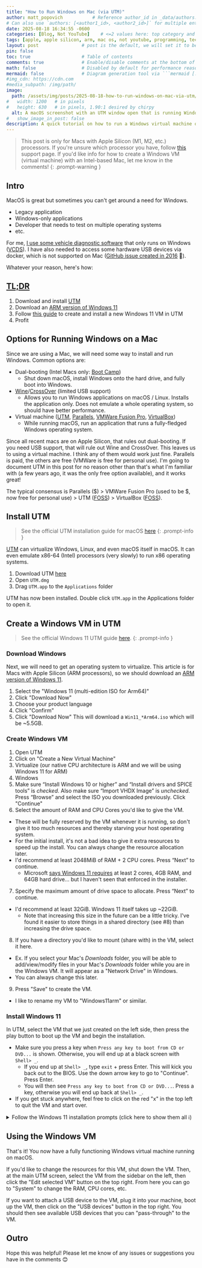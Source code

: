 ```yaml
---
title: "How to Run Windows on Mac (via UTM)"
author: matt_popovich           # Reference author_id in _data/authors.yml
# Can also use `authors: [<author1_id>, <author2_id>]` for multiple entries
date: 2025-08-18 16:34:55 -0600
categories: [Blog, Not YouTube]    # <=2 values here: top category and sub category
tags: [apple, apple silicon, arm, mac os, not youtube, programming, tech, tutorial, windows, utm]                # TAG names should always be lowercase
layout: post                # post is the default, we will set it to be explicit
pin: false
toc: true                   # Table of contents
comments: true              # Enable/disable comments at the bottom of the post
math: false                 # Disabled by default for performance reasons
mermaid: false              # Diagram generation tool via ```mermaid [...]```
#img_cdn: https://cdn.com
#media_subpath: /img/path/
image:
  path: /assets/img/posts/2025-08-18-how-to-run-windows-on-mac-via-utm/windows-on-mac-thumbnail.jpg
#   width: 1200   # in pixels
#   height: 630   # in pixels, 1.90:1 desired by chirpy
  alt: A macOS screenshot with an UTM window open that is running Windows
#   show_image_in_post: false
description: A quick tutorial on how to run a Windows virtual machine on your Mac using UTM
---
```


> This post is only for Macs with Apple Silicon (M1, M2, etc.) processors. If you're unsure which processor you have, follow [this](https://support.apple.com/en-us/116943) support page.
> If you'd like info for how to create a Windows VM (virtual machine) with an Intel-based Mac, let me know in the comments!
{: .prompt-warning }

## Intro
MacOS is great but sometimes you can't get around a need for Windows.
- Legacy application
- Windows-only applications
- Developer that needs to test on multiple operating systems
- etc.

For me, [I use some vehicle diagnostic software](/posts/how-to-use-vcds-ross-tech-on-a-mac) that only runs on Windows ([VCDS](https://www.ross-tech.com/vag-com/VCDS.php)). I have also needed to access some hardware USB devices via docker, which is not supported on Mac ([GitHub issue created in 2016](https://github.com/docker/for-mac/issues/900) 🤕).

Whatever your reason, here's how:

## [TL;DR](https://www.merriam-webster.com/dictionary/TL%3BDR)
1. Download and install [UTM](https://github.com/utmapp/UTM/releases/latest/download/UTM.dmg)
1. Download an [ARM version of Windows 11](https://www.microsoft.com/en-us/software-download/windows11arm64)
1. Follow [this guide](https://docs.getutm.app/guides/windows/) to create and install a new Windows 11 VM in UTM
1. Profit

## Options for Running Windows on a Mac
Since we are using a Mac, we will need some way to install and run Windows. Common options are:
* Dual-booting (Intel Macs only: [Boot Camp](https://support.apple.com/en-us/102622))
  * Shut down macOS, install Windows onto the hard drive, and fully boot into Windows.
* [Wine](https://www.winehq.org)/[CrossOver](https://www.codeweavers.com/crossover/) (limited USB support)
  * Allows you to run Windows applications on macOS / Linux. Installs the application only. Does not emulate a whole operating system, so should have better performance.
* Virtual machine ([UTM](https://mac.getutm.app), [Parallels](https://www.parallels.com), [VMWare Fusion Pro](https://www.vmware.com/products/desktop-hypervisor/workstation-and-fusion), [VirtualBox](https://www.virtualbox.org))
  * While running macOS, run an application that runs a fully-fledged Windows operating system.

Since all recent macs are on Apple Silicon, that rules out dual-booting. If you need USB support, that will rule out Wine and CrossOver. This leaves us to using a virtual machine. I think any of them would work just fine. Parallels is paid, the others are free (VMWare is free for personal use). I'm going to document UTM in this post for no reason other than that's what I'm familiar with (a few years ago, it was the only free option available), and it works great!

The typical consensus is Parallels ($) > VMWare Fusion Pro (used to be $, now free for personal use) > UTM ([FOSS](https://en.wikipedia.org/wiki/Free_and_open-source_software)) > VirtualBox ([FOSS](https://en.wikipedia.org/wiki/Free_and_open-source_software)).

## Install UTM
> See the official UTM installation guide for macOS [here](https://docs.getutm.app/installation/macos/)
{: .prompt-info }

[UTM](https://mac.getutm.app) can virtualize Windows, Linux, and even macOS itself in macOS. It can even emulate x86-64 (Intel) processors (very slowly) to run x86 operating systems.

1. Download UTM [here](https://github.com/utmapp/UTM/releases/latest/download/UTM.dmg)
1. Open `UTM.dmg`
1. Drag `UTM.app` to the `Applications` folder

UTM has now been installed. Double click `UTM.app` in the Applications folder to open it.

## Create a Windows VM in UTM
> See the official Windows 11 UTM guide [here](https://docs.getutm.app/guides/windows/).
{: .prompt-info }

### Download Windows
Next, we will need to get an operating system to virtualize. This article is for Macs with Apple Silicon (ARM processors), so we should download an [ARM version of Windows 11](https://www.microsoft.com/en-us/software-download/windows11arm64).
1. Select the "Windows 11 (multi-edition ISO for Arm64)"
1. Click "Download Now"
1. Choose your product language
1. Click "Confirm"
1. Click "Download Now"
This will download a `Win11_*Arm64.iso` which will be ~5.5GB.

### Create Windows VM
1. Open UTM
2. Click on "Create a New Virtual Machine"
3. Virtualize (our native CPU architecture is ARM and we will be using Windows 11 for ARM)
4. Windows
5. Make sure “Install Windows 10 or higher” and “Install drivers and SPICE tools” is *checked*. Also make sure “Import VHDX Image” is *unchecked*. Press “Browse” and select the ISO you downloaded previously. Click "Continue"
6. Select the amount of RAM and CPU Cores you'd like to give the VM.
  - These will be fully reserved by the VM whenever it is running, so don't give it too much resources and thereby starving your host operating system.
  - For the initial install, it's not a bad idea to give it extra resources to speed up the install. You can always change the resource allocation later.
  - I'd recommend at least 2048MiB of RAM + 2 CPU cores. Press “Next” to continue.
    - Microsoft [says Windows 11 requires](https://support.microsoft.com/en-us/windows/windows-11-system-requirements-86c11283-ea52-4782-9efd-7674389a7ba3) at least 2 cores, 4GB RAM, and 64GB hard drive... but I haven't seen that enforced in the installer.
7. Specify the maximum amount of drive space to allocate. Press “Next” to continue.
- I'd recommend at least 32GiB. Windows 11 itself takes up ~22GiB.
  - Note that increasing this size in the future can be a little tricky. I've found it easier to store things in a shared directory (see #8) than increasing the drive space.
8. If you have a directory you'd like to mount (share with) in the VM, select it here.
  - Ex. If you select your Mac's *Downloads* folder, you will be able to add/view/modify files in your Mac's *Downloads* folder while you are in the Windows VM. It will appear as a "Network Drive" in Windows.
  - You can always change this later.
9. Press "Save" to create the VM.
  - I like to rename my VM to "Windows11arm" or similar.

### Install Windows 11
In UTM, select the VM that we just created on the left side, then press the play button to boot up the VM and begin the installation.
- Make sure you press a key when `Press any key to boot from CD or DVD...` is shown. Otherwise, you will end up at a black screen with `Shell> _`.
  - If you end up at `Shell> _`, type `exit` + press Enter. This will kick you back out to the BIOS. Use the down arrow key to go to "Continue". Press Enter.
  - You will then see `Press any key to boot from CD or DVD...`. Press a key, otherwise you will end up back at `Shell> _`.
- If you get stuck anywhere, feel free to click on the red "x" in the top left to quit the VM and start over.

<details markdown="1">
  <summary> Follow the Windows 11 installation prompts (click here to show them all ℹ️) </summary>
1. Select your language + time and currency format. Click `Next`
2. Select keyboard or input method. Click `Next`
3. Enter your product key
  - You can also click `I don't have a product key` but using Windows without a product key is against the EULA (end user license agreement). See [*Section 5*](https://www.microsoft.com/content/dam/microsoft/usetm/documents/windows/11/oem-(pre-installed)/UseTerms_OEM_Windows_11_English.pdf).
4. Select `Windows 11 Home`. Click `Next`
5. Accept license terms
6. Select `Disk 0 Unallocated Space`. Click `Next`
7. Confirm your country or region. Click `Yes`
8. Confirm your keyboard layout or input method. Click `Yes`
9.  Select if you'd like to add a second keyboard layout
10. Enter your name. Click `Next`
11. Enter a password. Click `Next`
12. Confirm your password. Click `Next`
13. Create 3 security questions, clicking `Next` each time
  - If you don't want to create security questions, use a blank password in the step above.
14. Wait for the installation to complete + reboot
15. Sign into Windows 11 + wait for more installation steps to complete
16. Once you're signed in, you should be prompted with the *UTM Guest Tools Installer*.
17. Click on `Next >`
18. Click on `I Agree`
19. Click on `Finish`
</details>

## Using the Windows VM
That's it! You now have a fully functioning Windows virtual machine running on macOS.

If you'd like to change the resources for this VM, shut down the VM. Then, at the main UTM screen, select the VM from the sidebar on the left, then click the "Edit selected VM" button on the top right. From here you can go to "System" to change the RAM, CPU cores, etc.

If you want to attach a USB device to the VM, plug it into your machine, boot up the VM, then click on the "USB devices" button in the top right. You should then see available USB devices that you can "pass-through" to the VM.

## Outro
Hope this was helpful! Please let me know of any issues or suggestions you have in the comments 😊

<!--
&nbsp;

TODO: Add spotify link here (if applicable)
<div style="text-align:center">
<iframe
style="border-radius:12px"
src="https://open.spotify.com/embed/track/5fEThMYHHyoohPxqsCvz1l?utm_source=generator"
width="80%" height="352" frameBorder="0"
allowfullscreen=""
allow="autoplay; clipboard-write; encrypted-media; fullscreen; picture-in-picture"
loading="lazy">
</iframe>
</div>
-->
